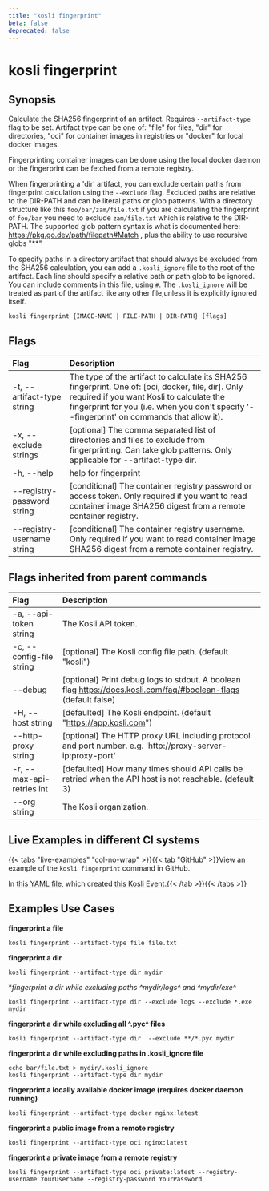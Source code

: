 ```yaml
---
title: "kosli fingerprint"
beta: false
deprecated: false
---
```


# kosli fingerprint

## Synopsis

Calculate the SHA256 fingerprint of an artifact.
Requires `--artifact-type` flag to be set.
Artifact type can be one of: "file" for files, "dir" for directories, "oci" for container
images in registries or "docker" for local docker images.

Fingerprinting container images can be done using the local docker daemon or the fingerprint can be fetched
from a remote registry.

When fingerprinting a 'dir' artifact, you can exclude certain paths from fingerprint calculation 
using the `--exclude` flag.
Excluded paths are relative to the DIR-PATH and can be literal paths or glob patterns.
With a directory structure like this `foo/bar/zam/file.txt` if you are calculating the fingerprint of `foo/bar` you need to
exclude `zam/file.txt` which is relative to the DIR-PATH.
The supported glob pattern syntax is what is documented here: https://pkg.go.dev/path/filepath#Match , 
plus the ability to use recursive globs "**"

To specify paths in a directory artifact that should always be excluded from the SHA256 calculation, you can add a `.kosli_ignore` file to the root of the artifact.
Each line should specify a relative path or path glob to be ignored. You can include comments in this file, using `#`.
The `.kosli_ignore` will be treated as part of the artifact like any other file,unless it is explicitly ignored itself.

```shell
kosli fingerprint {IMAGE-NAME | FILE-PATH | DIR-PATH} [flags]
```

## Flags
| Flag | Description |
| :--- | :--- |
|    -t, --artifact-type string  |  The type of the artifact to calculate its SHA256 fingerprint. One of: [oci, docker, file, dir]. Only required if you want Kosli to calculate the fingerprint for you (i.e. when you don't specify '--fingerprint' on commands that allow it).  |
|    -x, --exclude strings  |  [optional] The comma separated list of directories and files to exclude from fingerprinting. Can take glob patterns. Only applicable for --artifact-type dir.  |
|    -h, --help  |  help for fingerprint  |
|        --registry-password string  |  [conditional] The container registry password or access token. Only required if you want to read container image SHA256 digest from a remote container registry.  |
|        --registry-username string  |  [conditional] The container registry username. Only required if you want to read container image SHA256 digest from a remote container registry.  |


## Flags inherited from parent commands
| Flag | Description |
| :--- | :--- |
|    -a, --api-token string  |  The Kosli API token.  |
|    -c, --config-file string  |  [optional] The Kosli config file path. (default "kosli")  |
|        --debug  |  [optional] Print debug logs to stdout. A boolean flag https://docs.kosli.com/faq/#boolean-flags (default false)  |
|    -H, --host string  |  [defaulted] The Kosli endpoint. (default "https://app.kosli.com")  |
|        --http-proxy string  |  [optional] The HTTP proxy URL including protocol and port number. e.g. 'http://proxy-server-ip:proxy-port'  |
|    -r, --max-api-retries int  |  [defaulted] How many times should API calls be retried when the API host is not reachable. (default 3)  |
|        --org string  |  The Kosli organization.  |


## Live Examples in different CI systems

{{< tabs "live-examples" "col-no-wrap" >}}{{< tab "GitHub" >}}View an example of the `kosli fingerprint` command in GitHub.

In [this YAML file](https://app.kosli.com/api/v2/livedocs/cyber-dojo/yaml?ci=github&command=kosli+fingerprint), which created [this Kosli Event](https://app.kosli.com/api/v2/livedocs/cyber-dojo/event?ci=github&command=kosli+fingerprint).{{< /tab >}}{{< /tabs >}}

## Examples Use Cases

**fingerprint a file**

```shell
kosli fingerprint --artifact-type file file.txt

```

**fingerprint a dir**

```shell
kosli fingerprint --artifact-type dir mydir

```

**fingerprint a dir while excluding paths ^mydir/logs^ and ^mydir/*exe^**

```shell
kosli fingerprint --artifact-type dir --exclude logs --exclude *.exe mydir

```

**fingerprint a dir while excluding all ^.pyc^ files**

```shell
kosli fingerprint --artifact-type dir  --exclude **/*.pyc mydir

```

**fingerprint a dir while excluding paths in .kosli_ignore file**

```shell
echo bar/file.txt > mydir/.kosli_ignore
kosli fingerprint --artifact-type dir mydir

```

**fingerprint a locally available docker image (requires docker daemon running)**

```shell
kosli fingerprint --artifact-type docker nginx:latest

```

**fingerprint a public image from a remote registry**

```shell
kosli fingerprint --artifact-type oci nginx:latest

```

**fingerprint a private image from a remote registry**

```shell
kosli fingerprint --artifact-type oci private:latest --registry-username YourUsername --registry-password YourPassword
```

